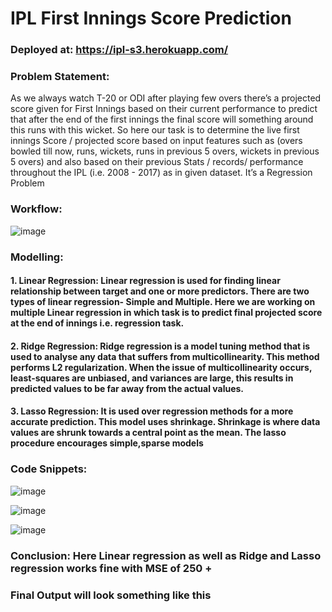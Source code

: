 # IPL First Innings Score Prediction

### Deployed at: https://ipl-s3.herokuapp.com/

### Problem Statement:
As we always watch T-20 or ODI after playing few overs there’s a projected score given for First Innings based on their current performance to predict that after the end of the first innings the final score will something around this runs with this wicket. So here our task is to determine the live first innings Score / projected score based on input features such as (overs bowled till now, runs, wickets, runs in previous 5 overs, wickets in previous 5 overs) and also based on their previous Stats / records/ performance throughout the IPL (i.e. 2008 - 2017) as in given dataset. It’s a Regression Problem 
 
### Workflow:
![image](https://user-images.githubusercontent.com/61958476/116069677-4a3b0d80-a6a9-11eb-8e08-34d63a6a0907.png)

### Modelling:
#### 1. Linear Regression: Linear regression is used for finding linear relationship between target and one or more predictors. There are two types of linear regression- Simple and Multiple. Here we are working on multiple Linear regression in which task is to predict final projected score at the end of innings i.e. regression task.

#### 2. Ridge Regression: Ridge regression is a model tuning method that is used to analyse any data that suffers from multicollinearity. This method performs L2 regularization. When the issue of multicollinearity occurs, least-squares are unbiased, and variances are large, this results in predicted values to be far away from the actual values.

#### 3. Lasso Regression: It is used over regression methods for a more accurate prediction. This model uses shrinkage. Shrinkage is where data values are shrunk towards a central point as the mean. The lasso procedure encourages simple,sparse models

### Code Snippets:
![image](https://user-images.githubusercontent.com/61958476/116069958-a0a84c00-a6a9-11eb-97b4-6dde4161efb0.png)

![image](https://user-images.githubusercontent.com/61958476/116070007-b584df80-a6a9-11eb-8596-c3e83277bcd8.png)

![image](https://user-images.githubusercontent.com/61958476/116070091-cdf4fa00-a6a9-11eb-8e57-95a6e0a10792.png)

### Conclusion: Here Linear regression as well as Ridge and Lasso regression works fine with MSE of 250 +

### Final Output will look something like this
